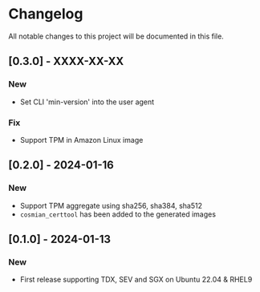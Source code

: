 # Changelog

All notable changes to this project will be documented in this file.

## [0.3.0] - XXXX-XX-XX

### New

- Set CLI 'min-version' into the user agent

### Fix

- Support TPM in Amazon Linux image

## [0.2.0] - 2024-01-16

### New

- Support TPM aggregate using sha256, sha384, sha512
- `cosmian_certtool` has been added to the generated images

## [0.1.0] - 2024-01-13

### New

- First release supporting TDX, SEV and SGX on Ubuntu 22.04 & RHEL9
